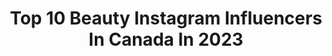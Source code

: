 ---
title: Top 10 Beauty Instagram Influencers In Canada In 2023
description: >-
  Find top beauty Instagram influencers in Canada in 2023. Most popular hashtags: #ad #skincareproducts #skincareroutine.
platform: Instagram
hits: 800
text_top: Discover the top-rated Instagram accounts on inBeat.
text_bottom: Our search engine aggregates 800 Instagram influencers like this in Canada for you to collaborate.
profiles:
  - username: "enigivensunday"
    fullname: >-
      Eni Popoola | NYC Blogger
    bio: >-
      ⚖️Columbia Law alumna 💄beauty lover ✨ trying to live my best blessed & balanced life 🎥 #SephoraSquad ‘22 📧 enipopoola@enigivensunday.com
    location: "Canada"
    followers: 120230
    engagement: 663
    commentsToLikes: 0.011475
    id: ck5hi7xnuc41l0i11lv2p1q6j
    verified: false
    hashtags: "#makeupforblackwomen, #melaninmakeupdaily, #nycblogger, #makeuptutorial"
  - username: "skin.and.scrubs"
    fullname: >-
      Stefanie
    bio: >-
      med student | skincare & beauty | self-care queen | 🇨🇦 reviews, recos, routines 💌skinandscrubs18@gmail.com 👇discounts, support, shop my faves
    location: "Canada"
    followers: 7875
    engagement: 465
    commentsToLikes: 0.274806
    id: cl45xxt82jicz0i23w3as78e0
    verified: false
    hashtags: "#skincaretips, #skinfluencer, #creamblush, #makeuptips"
  - username: "mel77wa"
    fullname: >-
      Melanie Roy
    bio: >-
      Part-time wanderer | full-time mommy<3 Mel77wa@gmail.com • Made in *•🇨🇦•* • Family Travel | clean beauty | ethical + sustainable living | slow fashion
    location: "Canada"
    followers: 20412
    engagement: 284
    commentsToLikes: 0.235919
    id: cksa05djdjbis0j23qso5olea
    verified: false
    hashtags: "#jackandjillkids, #loveverybaby, #receiptjar, #trainingpants"
  - username: "emmaleger"
    fullname: >-
      Emma Rose
    bio: >-
      lifestyle, fashion & beauty co-founder @justscoutit 🎙 @thatssosabotage shop + youtube:
    location: "Canada"
    followers: 616423
    engagement: 230
    commentsToLikes: 0.007082
    id: ck0u9okoraduk0i19air3hp4u
    verified: false
    hashtags: "#doubles, #mkxellesse, #mkpartner, #tiffanypartner"
  - username: "coraliescloset"
    fullname: >-
      Coralie
    bio: >-
      Fashion + a splash of beauty! Ottawa 🇨🇦🇭🇹 For collaboration: coraliescloset1@gmail.com Watch my latest YT video & shop my looks👇🏽
    location: "Canada"
    followers: 9923
    engagement: 202
    commentsToLikes: 0.189346
    id: cktgpaq2w9uck0j23bmor3phs
    verified: false
    hashtags: "#minimalstyle, #golddetails, #longsleevedress, #newyearsoutfit"
  - username: "megscoastallife"
    fullname: >-
      Meg || Cat lady status || Canadian content creator
    bio: >-
      🇨🇦 Eco home | Clean beauty | Shop local 🐈‍⬛ #mainecoonlife 4Ocean and Necessaire ambassador
    location: "Canada"
    followers: 38961
    engagement: 192
    commentsToLikes: 0.368051
    id: ckt8qtag068rb0j23y4meke3o
    verified: false
    hashtags: "#burlont, #canadianblog, #ad, #wanderlusting"
  - username: "jessundecided"
    fullname: >-
      JESS
    bio: >-
      ➕ fashion + beauty … & a little bit of everyday life ➕helping you build your forever wardrobe ➕#Guelph & #Toronto 📹 DEC VLOG …
    location: "Canada"
    followers: 63336
    engagement: 138
    commentsToLikes: 0.043414
    id: ck0u8kd1k7iej0i19hlwflg0p
    verified: false
    hashtags: "#kitchenaidlove, #falloutits, #fallshoes, #teammcds"
  - username: "kgmtl"
    fullname: >-
      Katherine Garbarino
    bio: >-
      Founder @girlslivingwell ✨ 👩🏽‍🤝‍👩🏻 Your virtual BFF 🍋 Health & Wellness 💅🏽 Beauty & Skincare 🎞 Daily Tips & Tricks 💌 emma@kg-mtl.com
    location: "Canada"
    followers: 89793
    engagement: 379
    commentsToLikes: 0.009993
    id: ck55ke17yz3wj0i11cnnamu23
    verified: false
    hashtags: "#protectyoface, #kgmtlxardene, #welcometothelowerlevel, #dondala"
  - username: "pinklablonde"
    fullname: >-
      PINKLABLONDE
    bio: >-
      👱🏻‍♀️ Marie-Anne Labrie 🎨 HAIR EDUCATOR 👸🏼 Beauty & Fashion ADDICT 💻 Currently working on @pinklablondeclub
    location: "Canada"
    followers: 27866
    engagement: 318
    commentsToLikes: 0.034537
    id: ckf5qq8c4a79j0j23w6w2ve3z
    verified: false
    hashtags: "#grateful, #styleandcolourtrophy, #shameonme"
  - username: "harleens3khon"
    fullname: >-
      Harleen Sekhon
    bio: >-
      Toronto | @designbyharleen fashion • beauty • art Collab/PR 📧 harleensekhonofficial@gmail.com
    location: "Canada"
    followers: 3271
    engagement: 966
    commentsToLikes: 0.169015
    id: ckf5o291c0m3d0j232y4q9oxq
    verified: false
    hashtags: "#aesthetic, #zarawoman, #longhairgoals, #neutralfashion"
---
